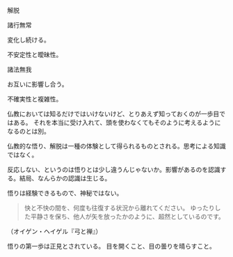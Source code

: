 解脱

諸行無常

変化し続ける。

不安定性と曖昧性。

諸法無我

お互いに影響し合う。

不確実性と複雑性。

仏教においては知るだけではいけないけど、とりあえず知っておくのが一歩目ではある。
それを本当に受け入れて、頭を使わなくてもそのように考えるようになるのとは別。

仏教的な悟り、解脱は一種の体験として得られるものとされる。思考による知識ではなく。

反応しない、というのは悟りとは少し違うんじゃないか。影響があるのを認識する。結局、なんらかの認識は生じる。

悟りは経験できるもので、神秘ではない。

> 快と不快の間を、何度も往復する状況から離れてください。
> ゆったりした平静さを保ち、他人が矢を放ったかのように、超然としているのです。

（オイゲン・ヘイゲル『弓と禅』）

悟りの第一歩は正見とされている。
目を開くこと、目の曇りを晴らすこと。
